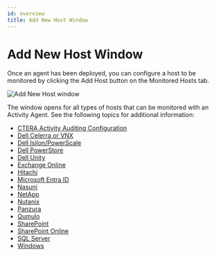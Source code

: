 ```yaml
---
id: overview
title: Add New Host Window
---
```


# Add New Host Window

Once an agent has been deployed, you can configure a host to be monitored by clicking the Add Host button on the Monitored Hosts tab.

![Add New Host window](/img/activitymonitor/admin/AddNewHost.png "Add New Host window")

The window opens for all types of hosts that can be monitored with an Activity Agent. See the following topics for additional information:

- [CTERA Activity Auditing Configuration](/Config/CTERA/Activity.md "CTERA")
- [Dell Celerra or VNX](DellCelerraVNX.md "Dell Celerra or VNX")
- [Dell Isilon/PowerScale](DellPowerScale.md "Dell Isilon/PowerScale")
- [Dell PowerStore](DellPowerStore.md "Dell PowerStore")
- [Dell Unity](DellUnity.md "Dell Unity")
- [Exchange Online](ExchangeOnline.md "Exchange Online")
- [Hitachi](Hitachi.md "Hitachi")
- [Microsoft Entra ID](EntraID.md "Microsoft Entra ID")
- [Nasuni](Nasuni.md "Nasuni")
- [NetApp](NetApp.md "NetApp")
- [Nutanix](Nutanix.md "Nutanix")
- [Panzura](Panzura.md "Panzura")
- [Qumulo](Qumulo.md "Qumulo")
- [SharePoint](SharePoint.md "SharePoint")
- [SharePoint Online](SharePointOnline.md "SharePoint Online")
- [SQL Server](SQLServer.md "SQL Server")
- [Windows](Windows.md "Windows")